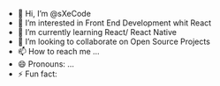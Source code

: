 - 👋 Hi, I’m @sXeCode
- 👀 I’m interested in Front End Development whit React
- 🌱 I’m currently learning React/ React Native
- 💞️ I’m looking to collaborate on Open Source Projects
- 📫 How to reach me ...
- 😄 Pronouns: ...
- ⚡ Fun fact: 

<!---
sXeCode/sXeCode is a ✨ special ✨ repository because its `README.md` (this file) appears on your GitHub profile.
You can click the Preview link to take a look at your changes.
--->
